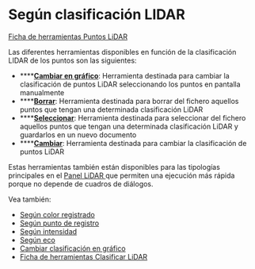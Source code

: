 # Según clasificación LIDAR

[Ficha de herramientas Puntos LiDAR](../../fichas-de-herramientas/untitled-253/)

Las diferentes herramientas disponibles en función de la clasificación LIDAR de los puntos son las siguientes:

* \*\*\*\*[**Cambiar en gráfico**](../editar/untitled-57.md): Herramienta destinada para cambiar la clasificación de puntos LiDAR seleccionando los puntos en pantalla manualmente
* \*\*\*\*[**Borrar**](untitled-28.md): Herramienta destinada para borrar del fichero aquellos puntos que tengan una determinada clasificación LiDAR
* \*\*\*\*[**Seleccionar**](untitled-193.md): Herramienta destinada para seleccionar del fichero aquellos puntos que tengan una determinada clasificación LiDAR y guardarlos en un nuevo documento
* \*\*\*\*[**Cambiar**](untitled-59.md): Herramienta destinada para cambiar la clasificación de puntos LiDAR

Estas herramientas también están disponibles para las tipologías principales en el [Panel LiDAR ](../../introduccion/untitled-303/untitled-300/untitled-293.md)que permiten una ejecución más rápida porque no depende de cuadros de diálogos.

Vea también:

* [Según color registrado](../untitled-317/)
* [Según punto de registro](../untitled-320/)
* [Según intensidad](../untitled-319/)
* [Según eco](../untitled-318/)
* [Cambiar clasificación en gráfico](../editar/untitled-57.md)
* [Ficha de herramientas Clasificar LiDAR](../../fichas-de-herramientas/untitled-245.md)

